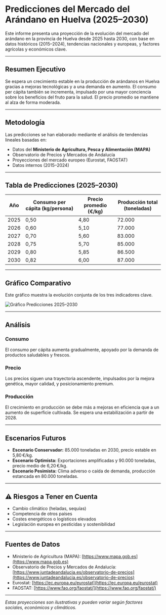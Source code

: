 # Predicciones del Mercado del Arándano en Huelva (2025–2030)

Este informe presenta una proyección de la evolución del mercado del arándano en la provincia de Huelva desde 2025 hasta 2030, con base en datos históricos (2015–2024), tendencias nacionales y europeas, y factores agrícolas y económicos clave.

---

## Resumen Ejecutivo

Se espera un crecimiento estable en la producción de arándanos en Huelva gracias a mejoras tecnológicas y a una demanda en aumento. El consumo per cápita también se incrementa, impulsado por una mayor conciencia sobre los beneficios del fruto para la salud. El precio promedio se mantiene al alza de forma moderada.

---

## Metodología

Las predicciones se han elaborado mediante el análisis de tendencias lineales basadas en:

- Datos del **Ministerio de Agricultura, Pesca y Alimentación (MAPA)**
- Observatorio de Precios y Mercados de Andalucía
- Proyecciones del mercado europeo (Eurostat, FAOSTAT)
- Datos internos (2015–2024)

---

## Tabla de Predicciones (2025–2030)

| Año | Consumo per cápita (kg/persona) | Precio promedio (€/kg) | Producción total (toneladas) |
|-----|-------------------------------|--------------------------|-------------------------------|
| 2025 | 0,50 | 4,80 | 72.000 |
| 2026 | 0,60 | 5,10 | 77.000 |
| 2027 | 0,70 | 5,60 | 83.000 |
| 2028 | 0,75 | 5,70 | 85.000 |
| 2029 | 0,80 | 5,85 | 86.500 |
| 2030 | 0,82 | 6,00 | 87.000 |

---

## Gráfico Comparativo

Este gráfico muestra la evolución conjunta de los tres indicadores clave.

![Gráfico Predicciones 2025–2030](../graficos/predicciones_arandano_2025_2030.png)

---

## Análisis

### Consumo
El consumo per cápita aumenta gradualmente, apoyado por la demanda de productos saludables y frescos.

### Precio
Los precios siguen una trayectoria ascendente, impulsados por la mejora genética, mayor calidad, y posicionamiento premium.

### Producción
El crecimiento en producción se debe más a mejoras en eficiencia que a un aumento de superficie cultivada. Se espera una estabilización a partir de 2028.

---

## Escenarios Futuros

- **Escenario Conservador:** 85.000 toneladas en 2030, precio estable en 5,80 €/kg.
- **Escenario Optimista:** Exportaciones amplificadas y 90.000 toneladas, precio medio de 6,20 €/kg.
- **Escenario Pesimista:** Clima adverso o caída de demanda, producción estancada en 80.000 toneladas.

---

## ⚠️ Riesgos a Tener en Cuenta

- Cambio climático (heladas, sequías)
- Competencia de otros países
- Costes energéticos o logísticos elevados
- Legislación europea en pesticidas y sostenibilidad

---

## Fuentes de Datos

- Ministerio de Agricultura (MAPA): [https://www.mapa.gob.es](https://www.mapa.gob.es)
- Observatorio de Precios y Mercados de Andalucía: [https://www.juntadeandalucia.es/observatorio-de-precios](https://www.juntadeandalucia.es/observatorio-de-precios)
- Eurostat: [https://ec.europa.eu/eurostat](https://ec.europa.eu/eurostat)
- FAOSTAT: [https://www.fao.org/faostat/](https://www.fao.org/faostat/)

---

*Estas proyecciones son ilustrativas y pueden variar según factores sociales, económicos y climáticos.*
